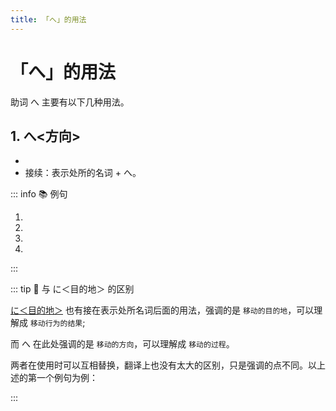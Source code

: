 ```yaml
---
title: 「へ」的用法
---
```


# 「へ」的用法

助词 へ 主要有以下几种用法。

## 1. へ<方向>

* <grammer-content sentence="意义：表示移动的方向。此时读作「e」" inline />
* 接续：表示处所的名词 + へ。

::: info :books: 例句

1. <grammer-content id='he-0' sentence="[夏休/なつやす]みには[国/くに]**へ**[帰/かえ]らなかった。" trans='暑假没回国。' />
2. <grammer-content id='he-1' sentence="どこ**へ**[行/い]きますか。" trans='要去哪儿？' />
3. <grammer-content id='he-2' sentence="[毎日/まいにち]7[時/じ]ごろ[家/うち]**へ**[帰/かえ]る。" trans='每天七点左右回家。' />
4. <grammer-content id='he-3' sentence="[授業/じゅぎょう]のあと、[図書館/としょかん]**へ**[本/ほん]を[借/か]りに[行/い]きます。" trans='下课后去图书馆借书。' />

:::

::: tip :bookmark: 与 に＜目的地＞ 的区别

[に＜目的地＞](./ni.md#1-に＜目的地＞) 也有接在表示处所名词后面的用法，强调的是 `移动的目的地`，可以理解成 `移动行为的结果`;

而 へ 在此处强调的是 `移动的方向`，可以理解成 `移动的过程`。

两者在使用时可以互相替换，翻译上也没有太大的区别，只是强调的点不同。以上述的第一个例句为例：

<div class="bunpou-block">

  <grammer-content id='he-4' sentence="[夏休/なつやす]みには[国/くに]**<del>へ</del> → に**[帰/かえ]らなかった。" trans='暑假没回国。' />

</div>

:::
